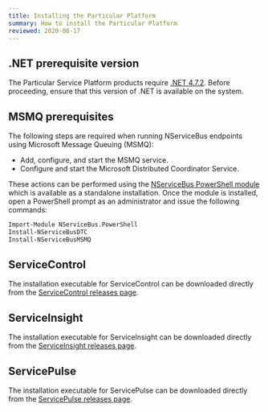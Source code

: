 ```yaml
---
title: Installing the Particular Platform
summary: How to install the Particular Platform
reviewed: 2020-08-17
---
```


## .NET prerequisite version

The Particular Service Platform products require [.NET 4.7.2](https://dotnet.microsoft.com/download/dotnet-framework/thank-you/net472-offline-installer). Before proceeding, ensure that this version of .NET is available on the system. 


## MSMQ prerequisites

The following steps are required when running NServiceBus endpoints using Microsoft Message Queuing (MSMQ):

 * Add, configure, and start the MSMQ service.
 * Configure and start the Microsoft Distributed Coordinator Service.

These actions can be performed using the [NServiceBus PowerShell module](https://github.com/Particular/NServiceBus.PowerShell/releases/latest) which is available as a standalone installation. Once the module is installed, open a PowerShell prompt as an administrator and issue the following commands:

```ps
Import-Module NServiceBus.PowerShell
Install-NServiceBusDTC
Install-NServiceBusMSMQ
```


## ServiceControl

The installation executable for ServiceControl can be downloaded directly from the [ServiceControl releases page](https://github.com/Particular/ServiceControl/releases/latest).


## ServiceInsight

The installation executable for ServiceInsight can be downloaded directly from the [ServiceInsight releases page](https://github.com/Particular/ServiceInsight/releases/latest).


## ServicePulse

The installation executable for ServicePulse can be downloaded directly from the [ServicePulse releases page](https://github.com/Particular/ServicePulse/releases/latest).
